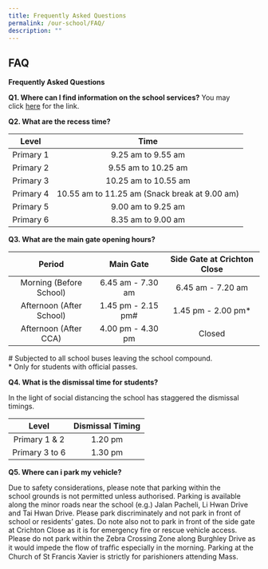 ```yaml
---
title: Frequently Asked Questions
permalink: /our-school/FAQ/
description: ""
---
```

## FAQ

**Frequently Asked Questions**  
  
**Q1. Where can I find information on the school services?** You may click [here](http://chijourladyofgoodcounsel.moe.edu.sg/our-school/school-services) for the link.  

**Q2. What are the recess time?**

|    Level    |                       Time                      |
|:-----------:|:-----------------------------------------------:|
|  Primary 1  |                9.25 am to 9.55 am               |
|  Primary 2  |               9.55 am to 10.25 am               |
|  Primary 3  |              10.25 am to 10.55 am               |
|  Primary 4  |  10.55 am to 11.25 am  (Snack break at 9.00 am) |
|   Primary 5 |                9.00 am to 9.25 am               |
|   Primary 6 |               8.35 am to 9.00 am                |

**Q3. What are the main gate opening hours?**

|           Period          |      Main Gate      | Side Gate at Crichton Close |
|:-------------------------:|:-------------------:|:---------------------------:|
|  Morning (Before School)  |  6.45 am - 7.30 am  |      6.45 am - 7.20 am      |
| Afternoon (After School)  | 1.45 pm - 2.15 pm#  |     1.45 pm - 2.00 pm*      |
|   Afternoon (After CCA)   |  4.00 pm - 4.30 pm  |           Closed            |

\# Subjected to all school buses leaving the school compound.  
\* Only for students with official passes.

**Q4. What is the dismissal time for students?**  

In the light of social distancing the school has staggered the dismissal timings.

|      Level     | Dismissal Timing |
|:--------------:|:----------------:|
|  Primary 1 & 2 |      1.20 pm     |
| Primary 3 to 6 |      1.30 pm     |

**Q5. Where can i park my vehicle?**  

Due to safety considerations, please note that parking within the school grounds is not permitted unless authorised. Parking is available along the minor roads near the school (e.g.) Jalan Pacheli, Li Hwan Drive and Tai Hwan Drive. Please park discriminately and not park in front of school or residents’ gates. Do note also not to park in front of the side gate at Crichton Close as it is for emergency fire or rescue vehicle access. Please do not park within the Zebra Crossing Zone along Burghley Drive as it would impede the flow of trafﬁc especially in the morning. Parking at the Church of St Francis Xavier is strictly for parishioners attending Mass.